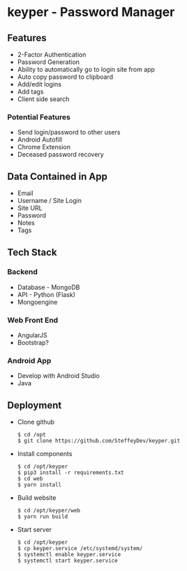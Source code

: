 # keyper - Password Manager

## Features
* 2-Factor Authentication
* Password Generation
* Ability to automatically go to login site from app
* Auto copy password to clipboard
* Add/edit logins
* Add tags
* Client side search

### Potential Features
* Send login/password to other users
* Android Autofill
* Chrome Extension
* Deceased password recovery

## Data Contained in App
* Email
* Username / Site Login
* Site URL
* Password
* Notes
* Tags

## Tech Stack

### Backend
* Database - MongoDB
* API - Python (Flask)
* Mongoengine

### Web Front End
* AngularJS
* Bootstrap?

### Android App
* Develop with Android Studio
* Java

## Deployment
* Clone github
  ```
  $ cd /opt
  $ git clone https://github.com/SteffeyDev/keyper.git
  ```
* Install components
  ```
  $ cd /opt/keyper
  $ pip3 install -r requirements.txt
  $ cd web
  $ yarn install
  ```
* Build website
  ```
  $ cd /opt/keyper/web
  $ yarn run build
  ```
* Start server
  ```
  $ cd /opt/keyper
  $ cp keyper.service /etc/systemd/system/
  $ systemctl enable keyper.service
  $ systemctl start keyper.service
  ```
